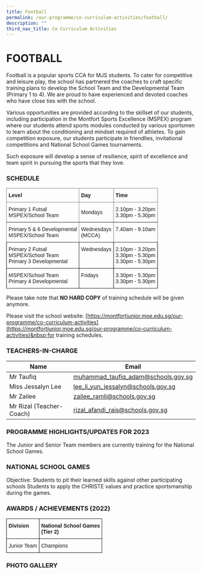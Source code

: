 ```yaml
---
title: Football
permalink: /our-programme/co-curriculum-activities/football/
description: ""
third_nav_title: Co Curriculum Activities
---
```

# **FOOTBALL**

Football is a popular sports CCA for MJS students. To cater for competitive and leisure play, the school has partnered the coaches to craft specific training plans to develop the School Team and the Developmental Team (Primary 1 to 4). We are proud to have experienced and devoted coaches who have close ties with the school. 

Various opportunities are provided according to the skillset of our students, including participation in the Montfort Sports Excellence (MSPEX) program where our students attend sports modules conducted by various sportsmen to learn about the conditioning and mindset required of athletes. To gain competition exposure, our students participate in friendlies, invitational competitions and National School Games tournaments. 

Such exposure will develop a sense of resilience, spirit of excellence and team spirit in pursuing the sports that they love.


### SCHEDULE

<style type="text/css">
.tg  {border-collapse:collapse;border-spacing:0;}
.tg td{border-color:black;border-style:solid;border-width:1px;font-family:Arial, sans-serif;font-size:14px;
  overflow:hidden;padding:10px 5px;word-break:normal;}
.tg th{border-color:black;border-style:solid;border-width:1px;font-family:Arial, sans-serif;font-size:14px;
  font-weight:normal;overflow:hidden;padding:10px 5px;word-break:normal;}
.tg .tg-lboi{border-color:inherit;text-align:left;vertical-align:middle}
.tg .tg-0pky{border-color:inherit;text-align:left;vertical-align:top}
.tg .tg-0lax{text-align:left;vertical-align:top}
</style>
<table class="tg">
<thead>
  <tr>
    <th class="tg-0pky"><span style="font-weight:bold">Level</span></th>
    <th class="tg-0pky"><span style="font-weight:bold">Day</span></th>
    <th class="tg-0pky"><span style="font-weight:bold">Time</span></th>
  </tr>
</thead>
<tbody>
  <tr>
    <td class="tg-0pky">Primary 1 Futsal<br>MSPEX/School Team</td>
    <td class="tg-lboi">Mondays</td>
    <td class="tg-lboi">2.10pm - 3.20pm<br>3.30pm - 5.30pm</td>
  </tr>
  <tr>
    <td class="tg-0pky">Primary 5 &amp; 6 Developmental<br>MSPEX/School Team</td>
    <td class="tg-0pky">Wednesdays<br>(MCCA)</td>
    <td class="tg-0pky">7.40am - 9.10am</td>
  </tr>
  <tr>
    <td class="tg-0lax">Primary 2 Futsal<br>MSPEX/School Team<br>Primary 3 Developmental</td>
    <td class="tg-0lax">Wednesdays</td>
    <td class="tg-0lax">2.10pm - 3.20pm<br>3.30pm - 5.30pm<br>3.30pm - 5.30pm</td>
  </tr>
  <tr>
    <td class="tg-0lax">MSPEX/School Team<br>Primary 4 Developmental</td>
    <td class="tg-0lax">Fridays</td>
    <td class="tg-0lax">3.30pm - 5.30pm<br>3.30pm - 5.30pm</td>
  </tr>
</tbody>
</table>
Please take note that&nbsp;<b>NO HARD COPY</b>&nbsp;of training schedule will be given anymore.

Please visit the school website:&nbsp;[https://montfortjunior.moe.edu.sg/our-programme/co-curriculum-activities](https://montfortjunior.moe.edu.sg/our-programme/co-curriculum-activities)&nbsp;for training schedules.


### TEACHERS-IN-CHARGE



| Name | Email |
| -------- | -------- | 
| Mr Taufiq     | [muhammad_taufiq_adam@schools.gov.sg](muhammad_taufiq_adam@schools.gov.sg)  |
| Miss Jessalyn Lee    | [lee_li_yun_jessalyn@schools.gov.sg](lee_li_yun_jessalyn@schools.gov.sg)  |
| Mr Zailee     | [zailee_ramli@schools.gov.sg](zailee_ramli@schools.gov.sg)  |
| Mr Rizal (Teacher-Coach)    | [rizal_afandi_rais@schools.gov.sg](rizal_afandi_rais@schools.gov.sg)  |

### PROGRAMME HIGHLIGHTS/UPDATES FOR 2023

The Junior and Senior Team members are currently training for the National School Games.

### NATIONAL SCHOOL GAMES

Objective:
Students to pit their learned skills against other participating schools
Students to apply the CHRISTE values and practice sportsmanship during the games.


### AWARDS / ACHIEVEMENTS (2022)

<style type="text/css">
.tg  {border-collapse:collapse;border-spacing:0;}
.tg td{border-color:black;border-style:solid;border-width:1px;font-family:Arial, sans-serif;font-size:14px;
  overflow:hidden;padding:10px 5px;word-break:normal;}
.tg th{border-color:black;border-style:solid;border-width:1px;font-family:Arial, sans-serif;font-size:14px;
  font-weight:normal;overflow:hidden;padding:10px 5px;word-break:normal;}
.tg .tg-1wig{font-weight:bold;text-align:left;vertical-align:top}
.tg .tg-0lax{text-align:left;vertical-align:top}
</style>
<table class="tg">
<thead>
  <tr>
    <th class="tg-1wig">Division</th>
    <th class="tg-1wig">National School Games<br>(Tier 2)</th>
  </tr>
</thead>
<tbody>
  <tr>
    <td class="tg-0lax">Junior Team</td>
    <td class="tg-0lax">Champions</td>
  </tr>
</tbody>
</table>



### PHOTO GALLERY

